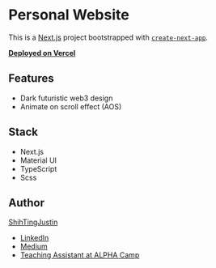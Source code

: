 # Personal Website
This is a [Next.js](https://nextjs.org/) project bootstrapped with [`create-next-app`](https://github.com/vercel/next.js/tree/canary/packages/create-next-app).

[**Deployed on Vercel**](https://jhdev.pro/)

## Features
* Dark futuristic web3 design
* Animate on scroll effect (AOS)

## Stack
* Next.js
* Material UI
* TypeScript
* Scss

## Author
[ShihTingJustin](https://github.com/ShihTingJustin)
* [LinkedIn](https://www.linkedin.com/in/justinhuang777/) 
* [Medium](https://medium.com/%E4%BD%A0%E6%98%AF%E8%87%AA%E7%94%B1%E7%9A%84)
* [Teaching Assistant at ALPHA Camp](https://lighthouse.alphacamp.co/users/2842/ta_profile)
